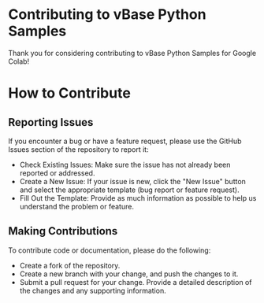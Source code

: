 # Contributing to vBase Python Samples

Thank you for considering contributing to vBase Python Samples for Google Colab!

# How to Contribute

## Reporting Issues

If you encounter a bug or have a feature request, 
please use the GitHub Issues section of the repository to report it:
- Check Existing Issues: 
Make sure the issue has not already been reported or addressed.
- Create a New Issue: 
If your issue is new, click the "New Issue" button and select the appropriate template 
(bug report or feature request).
- Fill Out the Template: 
Provide as much information as possible to help us understand the problem or feature.

## Making Contributions

To contribute code or documentation, please do the following:
- Create a fork of the repository.
- Create a new branch with your change, and push the changes to it.
- Submit a pull request for your change.
Provide a detailed description of the changes and any supporting information.

